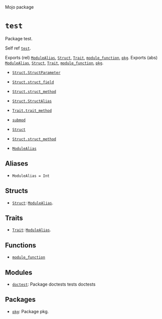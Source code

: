 Mojo package

# `test`

Package test.

Self ref [`test`](_index.md).

Exports (rel) [`ModuleAlias`](_index.md#aliases), [`Struct`](Struct-.md), [`Trait`](Trait-.md), [`module_function`](module_function.md), [`pkg`](pkg/_index.md).
Exports (abs) [`ModuleAlias`](_index.md#aliases), [`Struct`](Struct-.md), [`Trait`](Trait-.md), [`module_function`](module_function.md), [`pkg`](pkg/_index.md).

 - [`Struct.StructParameter`](Struct-.md#parameters)
 - [`Struct.struct_field`](Struct-.md#fields)
 - [`Struct.struct_method`](Struct-.md#struct_method)
 - [`Struct.StructAlias`](Struct-.md#aliases)

 - [`Trait.trait_method`](Trait-.md#trait_method)

 - [`submod`](pkg/submod/_index.md)
 - [`Struct`](pkg/submod/Struct-.md)
 - [`Struct.struct_method`](pkg/submod/Struct-.md#struct_method)
 - [`ModuleAlias`](pkg/submod/_index.md#aliases)


## Aliases

- `ModuleAlias = Int`

## Structs

- [`Struct`](Struct-.md): [`ModuleAlias`](_index.md#aliases).

## Traits

- [`Trait`](Trait-.md): [`ModuleAlias`](_index.md#aliases).

## Functions

- [`module_function`](module_function.md)

## Modules

- [`doctest`](doctest/_index.md): Package doctests tests doctests

## Packages

- [`pkg`](pkg/_index.md): Package pkg.


